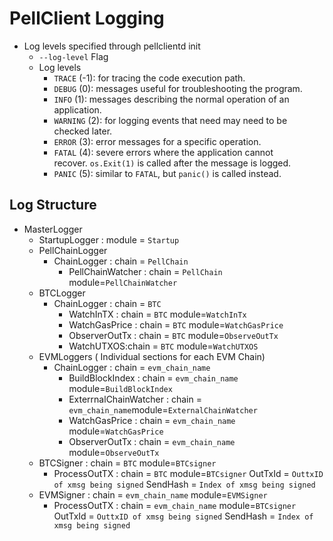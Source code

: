 # PellClient Logging

- Log levels specified through pellclientd init
    - `--log-level`   Flag
    - Log levels
        - `TRACE` (-1): for tracing the code execution path.
        - `DEBUG` (0): messages useful for troubleshooting the program.
        - `INFO` (1): messages describing the normal operation of an application.
        - `WARNING` (2): for logging events that need may need to be checked later.
        - `ERROR` (3): error messages for a specific operation.
        - `FATAL` (4): severe errors where the application cannot recover. `os.Exit(1)` is called after the message is logged.
        - `PANIC` (5): similar to `FATAL`, but `panic()` is called instead.

## Log Structure

- MasterLogger
    - StartupLogger : module = `Startup`
    - PellChainLogger
        - ChainLogger   : chain = `PellChain`
            - PellChainWatcher :  chain = `PellChain`   module=`PellChainWatcher`
    - BTCLogger
        - ChainLogger   : chain = `BTC`
            - WatchInTX  : chain = `BTC`   module=`WatchInTx`
            - WatchGasPrice : chain = `BTC`   module=`WatchGasPrice`
            - ObserverOutTx : chain = `BTC`  module=`ObserveOutTx`
            - WatchUTXOS:chain = `BTC`  module=`WatchUTXOS`
    - EVMLoggers ( Individual sections for each EVM Chain)
        - ChainLogger   : chain = `evm_chain_name`
            - BuildBlockIndex : chain = `evm_chain_name`   module=`BuildBlockIndex`
            - ExterrnalChainWatcher  : chain = `evm_chain_name`module=`ExternalChainWatcher`
            - WatchGasPrice : chain = `evm_chain_name`   module=`WatchGasPrice`
            - ObserverOutTx : chain = `evm_chain_name`  module=`ObserveOutTx`
    - BTCSigner : chain = `BTC`   module=`BTCsigner`
        - ProcessOutTX : chain = `BTC`   module=`BTCsigner`  OutTxId = `OuttxID of xmsg being signed`  SendHash = `Index of xmsg being signed`
    - EVMSigner : chain =  `evm_chain_name` module=`EVMSigner`
        - ProcessOutTX : chain =   `evm_chain_name` module=`BTCsigner`    OutTxId =  `OuttxID of xmsg being signed` SendHash = `Index of xmsg being signed`